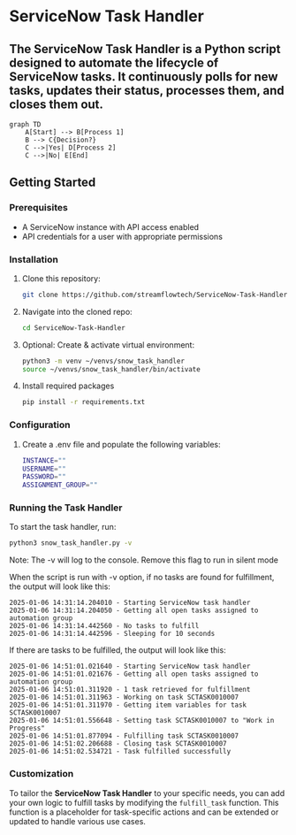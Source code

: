 # ServiceNow Task Handler

The **ServiceNow Task Handler** is a Python script designed to automate the lifecycle of ServiceNow tasks. It continuously polls for new tasks, updates their status, processes them, and closes them out.
---

```mermaid
graph TD
    A[Start] --> B[Process 1]
    B --> C{Decision?}
    C -->|Yes| D[Process 2]
    C -->|No| E[End]
```

## Getting Started

### Prerequisites

- A ServiceNow instance with API access enabled
- API credentials for a user with appropriate permissions

### Installation

1. Clone this repository:
   ```bash
   git clone https://github.com/streamflowtech/ServiceNow-Task-Handler.git
   ```
2. Navigate into the cloned repo:
   ```bash
   cd ServiceNow-Task-Handler
   ```
3. Optional: Create & activate virtual environment:
   ```bash
   python3 -m venv ~/venvs/snow_task_handler
   source ~/venvs/snow_task_handler/bin/activate
   ```
4. Install required packages
   ```bash
   pip install -r requirements.txt
   ```

### Configuration

1. Create a .env file and populate the following variables:
   ```bash
   INSTANCE=""
   USERNAME=""
   PASSWORD=""
   ASSIGNMENT_GROUP=""
   ```

### Running the Task Handler

To start the task handler, run:
   ```bash
   python3 snow_task_handler.py -v
   ```
Note: The -v will log to the console.  Remove this flag to run in silent mode

When the script is run with -v option, if no tasks are found for fulfillment, the output will look like this:

```plaintext
2025-01-06 14:31:14.204010 - Starting ServiceNow task handler
2025-01-06 14:31:14.204050 - Getting all open tasks assigned to automation group
2025-01-06 14:31:14.442560 - No tasks to fulfill
2025-01-06 14:31:14.442596 - Sleeping for 10 seconds
```

If there are tasks to be fulfilled, the output will look like this:

```plaintext
2025-01-06 14:51:01.021640 - Starting ServiceNow task handler
2025-01-06 14:51:01.021676 - Getting all open tasks assigned to automation group
2025-01-06 14:51:01.311920 - 1 task retrieved for fulfillment
2025-01-06 14:51:01.311963 - Working on task SCTASK0010007
2025-01-06 14:51:01.311970 - Getting item variables for task SCTASK0010007
2025-01-06 14:51:01.556648 - Setting task SCTASK0010007 to "Work in Progress"
2025-01-06 14:51:01.877094 - Fulfilling task SCTASK0010007
2025-01-06 14:51:02.206688 - Closing task SCTASK0010007
2025-01-06 14:51:02.534721 - Task fulfilled successfully
```

### Customization

To tailor the **ServiceNow Task Handler** to your specific needs, you can add your own logic to fulfill tasks by modifying the `fulfill_task` function. This function is a placeholder for task-specific actions and can be extended or updated to handle various use cases.
